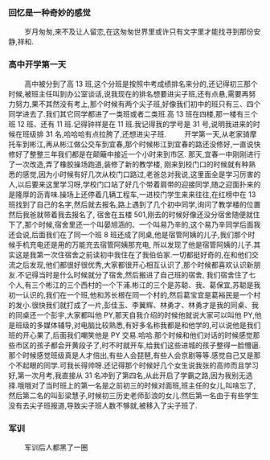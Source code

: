 ### 回忆是一种奇妙的感觉

&emsp; &emsp;岁月匆匆,来不及让人留恋,在这匆匆世界里或许只有文字里才能找寻到那份安静,祥和.

### 高中开学第一天

&emsp; &emsp;高中被分到了高 13 班,这个分班是按照中考成绩排名来分的,还记得初三那个时候,被班主任叫到办公室谈话,说我现在的排名想要进尖子班,还有点悬,需要再努力努力,果不其然没有考上,那个时候有两个尖子班,好像我们初中的班只有三、四个同学进去了.我们其它同学都进了一类班或者二类班.高 13 班在四楼,那一楼有三个班 12 班、还有 11 班.记得钟祥是在 11 班.我记得我的学号是 31 号,说明我进来的时候在班级排 31 名,哈哈哈有点拉胯了,还想进尖子班.
&emsp; &emsp;开学第一天,从老家骑摩托车到彬江,再从彬江做公交车到宜春,那个时候彬江到宜春的路还没修好,一直说快修好了整整三年我们都是在颠簸中接近一个小时来到市区. 那天,宜春一中刚刚进行了一次改造,弄了橡胶操场跑道,装修了新的教学楼, 刚来到校门口的时候就有种熟悉的感觉,因为小时候有好几次从校门口路过,老爸总对我说,这里面全是学习厉害的人,以后要来这里学习呀,学校门口站了好几个带着肩带的迎接同学,随之迎面扑来的是隆厚的沥青味.操场上还停着几辆工程车,一进校门学生来来往往,在红榜中在 13 班找到了自己的名字,然后就去报名,路上遇到了几个初中同学,询问了教学楼的位置然后我爸就带着我去报名了, 宿舍在五楼 501,刚去的时候好像还没分宿舍随便就住下了,那个时候,宿舍里还一个叫晏旭涵的、一个叫易乃辛的,这个易乃辛同学后面我还会说,后面我们在了同一个班 8 班还成了同桌,他是宿管阿姨的儿子,我们那个时候手机充电还是用的万能充去宿管阿姨那充电, 所以发现了他是宿管阿姨的儿子.其实这是我第一次住宿舍之前读初中我住在了我伯伯家.一切都挺好奇的,在和他们交流之后发现,他们都很好很优秀,大家都很开心相互认识了,那个时候都喜欢认识新朋友.不记得当时是什么时候就分了宿舍,然后搬进了自己班的宿舍, 我们宿舍住了七个人,有三个彬江的三个西村的一个下浦.彬江的三个是苏聪、我、葛保宜,苏聪是我初一认识的,我们在一个班,他和苏长根在同一个村的,然后葛宝宜是葛裕民是一个村的发小.很快我们就打成了一片,彭佳玉、李翼辉、林勇才、林勇才是我的同桌、我的同桌还一个彭宇,大家都叫他 PY,那天自我介绍的时候他就说大家可以叫他 PY,他是班级的多媒体辅导,对电脑比较熟悉,有好多名称我都是和他学的,可以说他是我们班的开心果了,后面我们嘲笑他是 PY 交易.哈哈.那个时候和他们对话的时候感觉那些市区的孩子都会开黄段子了,时不时就开车,给我们这些进城的孩子整得一脸懵逼. 那个时候感觉班级真是人才倍出,有些人会琵琶,有些人会京剧等等.感觉自己又是那个不起眼的同学.可我长得帅呀.还记得那个时候好几个女生说我张的高帅而且学习好,第一次月考,我直接从 31 名冲到了第四名,从此开启了学霸之路,因为我别无选择.哦哦对了当时班上的第一名是之前初三的时候对面班,班主任的女儿,叫啥忘了,然后第二名的叫彭梁慧子,时候初三历史老师彭浪的女儿.然后第一名由于有些学生没有去尖子班报道,导致尖子班人数不够就,被移入了尖子班了.

### 军训

&emsp; &emsp;军训后人都黑了一圈
